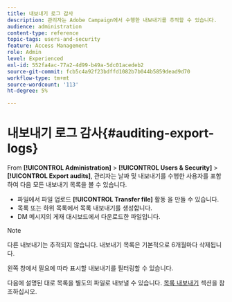 ```yaml
---
title: 내보내기 로그 감사
description: 관리자는 Adobe Campaign에서 수행한 내보내기를 추적할 수 있습니다.
audience: administration
content-type: reference
topic-tags: users-and-security
feature: Access Management
role: Admin
level: Experienced
exl-id: 552fa4ac-77a2-4d99-b49a-5dc01acedeb2
source-git-commit: fcb5c4a92f23bdffd1082b7b044b5859dead9d70
workflow-type: tm+mt
source-wordcount: '113'
ht-degree: 5%

---
```


# 내보내기 로그 감사{#auditing-export-logs}

From **[!UICONTROL Administration]** > **[!UICONTROL Users & Security]** > **[!UICONTROL Export audits]**, 관리자는 날짜 및 내보내기를 수행한 사용자를 포함하여 다음 모든 내보내기 목록을 볼 수 있습니다.

* 파일에서 파일 업로드 **[!UICONTROL Transfer file]** 활동 을 만들 수 있습니다.
* 목록 또는 하위 목록에서 목록 내보내기를 생성합니다.
* DM 메시지의 게재 대시보드에서 다운로드한 파일입니다.

>[!NOTE]
>
>다른 내보내기는 추적되지 않습니다. 내보내기 목록은 기본적으로 6개월마다 삭제됩니다.

왼쪽 창에서 필요에 따라 표시할 내보내기를 필터링할 수 있습니다.

다음에 설명된 대로 목록을 별도의 파일로 내보낼 수 있습니다. [목록 내보내기](../../automating/using/exporting-lists.md) 섹션을 참조하십시오.
